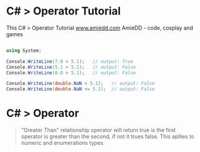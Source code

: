 # C# > Operator Tutorial
This C# > Operator Tutorial www.amiedd.com AmieDD - code, cosplay and games


```C# runnable

using System;

Console.WriteLine(7.0 > 5.1);   // output: True
Console.WriteLine(5.1 > 5.1);   // output: False
Console.WriteLine(0.0 > 5.1);   // output: False

Console.WriteLine(double.NaN > 5.1);   // output: False
Console.WriteLine(double.NaN <= 5.1);  // output: False


```

# C# > Operator

> "Greater Than" relationship operator will return true is the first operator is greater than the second, if not it trues false. This apllies to numeric and enumerations types


